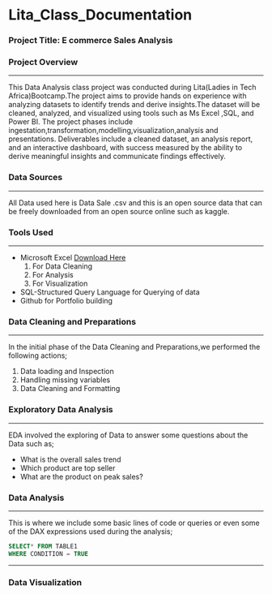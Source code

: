 # Lita_Class_Documentation

### Project Title: E commerce Sales Analysis

### Project Overview
----

This Data Analysis class project was conducted during Lita(Ladies in Tech Africa)Bootcamp.The project  aims to provide hands on experience with analyzing datasets to identify trends and derive insights.The dataset will be cleaned, analyzed, and visualized using tools such as Ms Excel ,SQL, and Power BI. The project phases include ingestation,transformation,modelling,visualization,analysis and presentations. Deliverables include a cleaned dataset, an analysis report, and an interactive dashboard, with success measured by the ability to derive meaningful insights and communicate findings effectively.

### Data Sources
----

All Data used here is Data Sale .csv and this is an open source data that can be freely downloaded from an open source online such as kaggle.

### Tools Used
----

- Microsoft Excel [Download Here](https://www.microsoft.com)
  1. For Data Cleaning
  2. For Analysis
  3. For  Visualization
- SQL-Structured Query Language for Querying of data
- Github for Portfolio building

### Data Cleaning and Preparations
----
In the initial phase of the Data Cleaning and Preparations,we performed the following actions;
1. Data loading and Inspection
2. Handling missing variables
3. Data Cleaning and Formatting

### Exploratory Data Analysis
----
EDA involved the exploring of Data to answer some questions about the Data such as;
- What is the overall sales trend
- Which product are top seller
- What are the product on peak sales?
  
### Data Analysis
----
This is where we include some basic lines of code or queries or even some of the DAX expressions used during the analysis;

```SQL
SELECT* FROM TABLE1
WHERE CONDITION = TRUE
```
----
### Data Visualization
